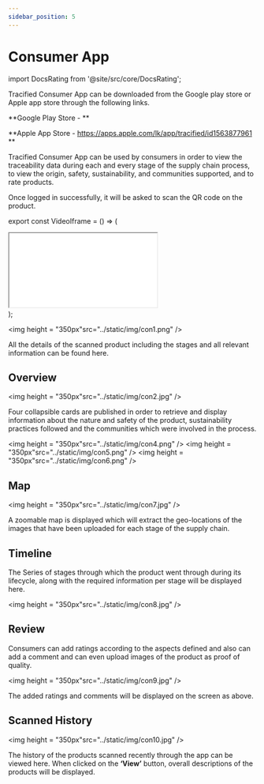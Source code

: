 ```yaml
---
sidebar_position: 5
---
```


# Consumer App
import DocsRating from '@site/src/core/DocsRating';

Tracified Consumer App can be downloaded from the Google play store or Apple app store through the following links.

**Google Play Store - **

**Apple App Store - https://apps.apple.com/lk/app/tracified/id1563877961 **

Tracified Consumer App can be used by consumers in order to view the traceability data during each and every stage of the supply chain process, to view the origin, safety, sustainability, and communities supported, and to rate products.

Once logged in successfully, it will be asked to scan the QR code on the product. 

export const VideoIframe = () => (
  <div>
      <iframe  src="../../static/img/con1.mp4">
      </iframe>
  </div>
);

<p align="center">

<img height = "350px"src="../static/img/con1.png" />
</p>

All the details of the scanned product including the stages and all relevant information can be found here.

## Overview

<p align="center">

<img height = "350px"src="../static/img/con2.jpg" />
</p>

Four collapsible cards are published in order to retrieve and display information about the nature and safety of the product, sustainability practices followed and the communities which were involved in the process. 

<p align="center">

<img height = "350px"src="../static/img/con4.png" /> <img height = "350px"src="../static/img/con5.png" /> <img height = "350px"src="../static/img/con6.png" />
</p>


## Map

<p align="center">

<img height = "350px"src="../static/img/con7.jpg" />
</p>

A zoomable map is displayed which will extract the geo-locations of the images that have been uploaded for each stage of the supply chain.

## Timeline

The Series of stages through which the product went through during its lifecycle, along with the required information per stage will be displayed here. 

<p align="center">

<img height = "350px"src="../static/img/con8.jpg" />
</p>

## Review

Consumers can add ratings according to the aspects defined and also can add a comment and can even upload images of the product as proof of quality.

<p align="center">

<img height = "350px"src="../static/img/con9.jpg" />
</p>

The added ratings and comments will be displayed on the screen as above.


## Scanned History

<p align="center">

<img height = "350px"src="../static/img/con10.jpg" />
</p>

The history of the products scanned recently through the app can be viewed here.
When clicked on the **‘View’** button, overall descriptions of the products will be displayed.

<DocsRating pageName="certificates"/>



